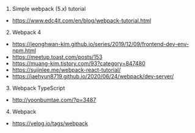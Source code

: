 <!-- 

    // "dev": "cross-env NODE_ENV=development webpack --config webpack.dev.js",
    // "build": "cross-env NODE_ENV=production webpack --config webpack.config.js", -->

1. Simple webpack (5.x) tutorial
- https://www.edc4it.com/en/blog/webpack-tutorial.html

2. Webpack 4
- https://jeonghwan-kim.github.io/series/2019/12/09/frontend-dev-env-npm.html
- https://meetup.toast.com/posts/153
- https://muang-kim.tistory.com/93?category=847480
- https://sujinlee.me/webpack-react-tutorial/
- https://jaehyun8719.github.io/2020/06/24/webpack/dev-server/

3. Webpack TypeScript
- http://yoonbumtae.com/?p=3487

4. Webpack
- https://velog.io/tags/webpack